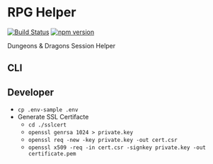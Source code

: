# RPG Helper
[![Build Status](https://travis-ci.org/kacpak/rpg-helper.svg?branch=master)](https://travis-ci.org/kacpak/rpg-helper)
[![npm version](https://badge.fury.io/js/rpg-helper.svg)](https://badge.fury.io/js/rpg-helper)

Dungeons &amp; Dragons Session Helper

## CLI

## Developer
* `cp .env-sample .env`
* Generate SSL Certifacte
    * `cd ./sslcert`
    * `openssl genrsa 1024 > private.key`
    * `openssl req -new -key private.key -out cert.csr`
    * `openssl x509 -req -in cert.csr -signkey private.key -out certificate.pem`
